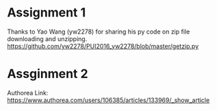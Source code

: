 # Assignment 1
Thanks to Yao Wang (yw2278) for sharing his py code on zip file downloading and unzipping. 
https://github.com/yw2278/PUI2016_yw2278/blob/master/getzip.py


# Assginment 2
Authorea Link: https://www.authorea.com/users/106385/articles/133969/_show_article

